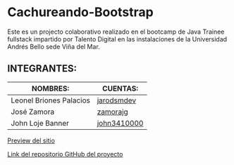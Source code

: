 # Cachureando-Bootstrap
Este es un projecto colaborativo realizado en el bootcamp de Java Trainee fullstack impartido por Talento Digital en las instalaciones de la Universidad Andrés Bello sede Viña del Mar.


## INTEGRANTES:
|NOMBRES:                    |    CUENTAS:
|-|-
|Leonel Briones Palacios     |    [jarodsmdev](https://github.com/jarodsmdev)
|José Zamora                 |    [zamorajg](https://github.com/zamorajg)
|John Loje Banner            |    [john3410000](https://github.com/john3410000)

[Preview del sitio](https://jarodsmdev.github.io/Cachureando-Bootstrap/)

[Link del repositorio GitHub del proyecto](https://github.com/jarodsmdev/Cachureando-Bootstrap.git)

